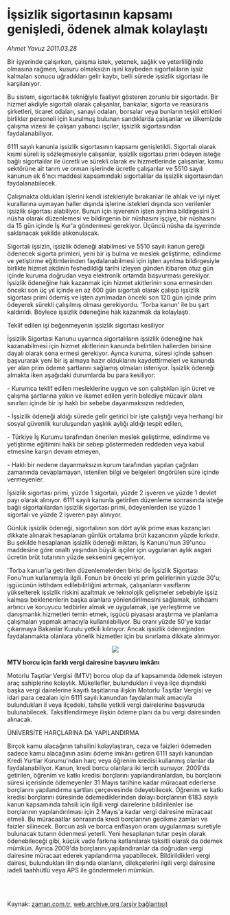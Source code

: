 # İşsizlik sigortasının kapsamı  genişledi, ödenek almak kolaylaştı

*Ahmet  Yavuz 2011.03.28*

<td class="columnist-detail">
<p>Bir işyerinde çalışırken, çalışma istek, yetenek, sağlık ve yeterliliğinde olmasına rağmen, kusuru olmaksızın işini kaybeden sigortalıların işsiz kalmaları sonucu uğradıkları gelir kaybı, belli sürede işsizlik sigortası ile karşılanıyor.</p>
<p>
<div id="haberMetinDiv">
<p>Bu sistem, sigortacılık tekniğiyle faaliyet gösteren zorunlu bir sigortadır. Bir hizmet akdiyle sigortalı olarak çalışanlar, bankalar, sigorta ve reasürans şirketleri, ticaret odaları, sanayi odaları, borsalar veya bunların teşkil ettikleri birlikler personeli için kurulmuş bulunan sandıklarda çalışanlar ve ülkemizde çalışma vizesi ile çalışan yabancı işçiler, işsizlik sigortasından faydalanabiliyor.
<p> 6111 sayılı kanunla işsizlik sigortasının kapsamı genişletildi. Sigortalı olarak kısmi süreli iş sözleşmesiyle çalışanlar, işsizlik sigortası primi ödeyen isteğe bağlı sigortalılar ile ücretli ve sürekli olarak ev hizmetlerinde çalışanlar, kamu sektörüne ait tarım ve orman işlerinde ücretle çalışanlar ve 5510 sayılı kanunun ek 6'ncı maddesi kapsamındaki sigortalılar da işsizlik sigortasından faydalanabilecek.
<p> Çalışmakta oldukları işlerini kendi istekleriyle bırakanlar ile ahlak ve iyi niyet kurallarına uymayan haller dışında işlerine istekleri dışında son verilenler işsizlik sigortası alabiliyor. Bunun için işverenin işten ayrılma bildirgesini 3 nüsha olarak düzenlemesi ve bildirgenin bir nüshasını işçiye, bir nüshasını da 15 gün içinde İş Kur'a göndermesi gerekiyor. Üçüncü nüsha da işyerinde saklanacak şekilde alıkonulacak.
<p> Sigortalı işsizin, işsizlik ödeneği alabilmesi ve 5510 sayılı kanun gereği ödenecek sigorta primleri, yeni bir iş bulma ve meslek geliştirme, edindirme ve yetiştirme eğitimlerinden faydalanabilmesi için işten ayrılma bildirgesiyle birlikte hizmet akdinin feshedildiği tarihi izleyen günden itibaren otuz gün içinde kuruma doğrudan veya elektronik ortamda başvurması gerekiyor. İşsizlik ödeneğine hak kazanmak için hizmet akitlerinin sona ermesinden önceki son üç yıl içinde en az 600 gün sigortalı olarak çalışıp işsizlik sigortası primi ödemiş ve işten ayrılmadan önceki son 120 gün içinde prim ödeyerek sürekli çalışılmış olması gerekiyordu. 'Torba kanun' ile bu şart kaldırıldı. Böylece işsizlik ödeneğine hak kazanmak da kolaylaştı.
<p>Teklif edilen işi beğenmeyenin işsizlik sigortası kesiliyor
<p>İşsizlik Sigortası Kanunu uyarınca sigortalıların işsizlik ödeneğine hak kazanabilmesi için hizmet akitlerinin kanunda belirtilen hallerden birisine dayalı olarak sona ermesi gerekiyor. Ayrıca kuruma, süresi içinde şahsen başvurarak yeni bir iş almaya hazır olduklarını kaydettirmeleri ve kanunda yer alan prim ödeme şartlarını sağlamış olmaları isteniyor. İşsizlik ödeneği almakta iken aşağıdaki durumlarda bu para kesiliyor:
<p> - Kurumca teklif edilen mesleklerine uygun ve son çalıştıkları işin ücret ve çalışma şartlarına yakın ve ikamet edilen yerin belediye mücavir alanı sınırları içinde bir işi haklı bir sebebe dayanmaksızın reddeden,
<p> - İşsizlik ödeneği aldığı sürede gelir getirici bir işte çalıştığı veya herhangi bir sosyal güvenlik kuruluşundan yaşlılık aylığı aldığı tespit edilen,
<p> - Türkiye İş Kurumu tarafından önerilen meslek geliştirme, edindirme ve yetiştirme eğitimini haklı bir sebep göstermeden reddeden veya kabul etmesine karşın devam etmeyen,
<p> - Haklı bir nedene dayanmaksızın kurum tarafından yapılan çağrıları zamanında cevaplamayan, istenilen bilgi ve belgeleri öngörülen süre içinde vermeyenler.
<p> İşsizlik sigortası primi, yüzde 1 sigortalı, yüzde 2 işveren ve yüzde 1 devlet payı olarak alınıyor. 6111 sayılı kanunla getirilen düzenleme sonrasında isteğe bağlı sigortalılardan işsizlik sigortası primi, ödeyenlerden ise yüzde 1 sigortalı ve yüzde 2 işveren payı alınıyor.
<p> Günlük işsizlik ödeneği, sigortalının son dört aylık prime esas kazançları dikkate alınarak hesaplanan günlük ortalama brüt kazancının yüzde kırkıdır. Bu şekilde hesaplanan işsizlik ödeneği miktarı, İş Kanunu'nun 39'uncu maddesine göre onaltı yaşından büyük işçiler için uygulanan aylık asgari ücretin brüt tutarının yüzde seksenini geçemiyor.
<p> 'Torba kanun'la getirilen düzenlemelerden birisi de İşsizlik Sigortası Fonu'nun kullanımıyla ilgili. Fonun bir önceki yıl prim gelirlerinin yüzde 30'u; işgücünün istihdam edilebilirliğini artırmak, çalışanların vasıflarını yükselterek işsizlik riskini azaltmak ve teknolojik gelişmeler sebebiyle işsiz kalması beklenenlerin başka alanlara yönlendirilmesini sağlamak, istihdamı artırıcı ve koruyucu tedbirler almak ve uygulamak, işe yerleştirme ve danışmanlık hizmetleri temin etmek, işgücü piyasası araştırma ve planlama çalışmaları yapmak amacıyla kullanılabiliyor. Bu oranı yüzde 50'ye kadar çıkarmaya Bakanlar Kurulu yetkili kılınıyor. Ancak işsizlik ödeneğinden faydalanmakta olanlara yönelik hizmetler için bu sınırlama dikkate alınmıyor.
<p>
<p><p align="center"><img border="0" src="http://web.archive.org/web/20110602181551im_/http://medya.zaman.com.tr/2011/03/28/vergi-takvimi-1.png"/>
<p><b>MTV borcu için farklı vergi dairesine başvuru imkânı</b>
<p>Motorlu Taşıtlar Vergisi (MTV) borcu olup da af kapsamında ödemek isteyen araç sahiplerine kolaylık. Mükellefler, bulundukları il veya ilçe dışındaki başka vergi dairelerine kayıtlı taşıtlarına ilişkin Motorlu Taşıtlar Vergisi ve idari para cezaları için 6111 sayılı kanundan faydalanmak amacıyla bulundukları il veya ilçedeki, tahsile yetkili vergi dairelerine başvuruda bulunabilecek. Taksitlendirmeye ilişkin ödeme planı da bu vergi dairesinden alınacak.
<p>ÜNİVERSİTE HARÇLARINA DA YAPILANDIRMA
<p>Birçok kamu alacağının tahsilini kolaylaştıran, ceza ve faizleri ödemeden sadece kamu alacağının aslını ödeme imkânı getiren 6111 sayılı kanundan Kredi Yurtlar Kurumu'ndan harç veya öğrenim kredisi kullanmış olanlar da faydalanabiliyor. Kanun, kredi borcu olanlara iki tercih sunuyor. 2009'da getirilen, öğrenim ve katkı kredisi borçlarını yapılandıranlardan, bu borçlarını süresi içerisinde ödemeyenler 31 Mayıs tarihine kadar müracaat ederlerse borçlarını yapılandırma şartları çerçevesinde ödeyebilecek. Öğrenim ve katkı kredisi borçlarını süresinde ödemediklerinden dolayı borçlarının 6183 sayılı kanun kapsamında tahsili için ilgili vergi dairelerine bildirilenler ise borçlarının yapılandırılması için 2 Mayıs'a kadar vergi dairesine müracaat etmeli. Bu müracaatlar sonrasında kredi borçlarının gecikme zamları ve faizler silinecek. Borcun aslı ve borca enflasyon oranı uygulanması suretiyle bulunacak tutarın ödenmesi yeterli. Yeni hesaplanan tutar peşin olarak ödenebileceği gibi, küçük vade farkına katlanılarak taksitli olarak da ödemek mümkün. Ayrıca 2009'da borçlarını yapılandıranlar da doğrudan vergi dairesine müracaat ederek yapılandırma yapabilecek. Bildirildikleri vergi dairesi, bulundukları ilin dışında olanların, dilekçelerini ilgili vergi dairesine iadeli taahhütlü veya APS ile göndermeleri mümkün.
<p></p></p></p></p></p></p></p></p></p></p></p></p></p></p></p></p></p></p></p></p></p></div>
</p>


<p><br>
		 </br></p></td>

Kaynak: [zaman.com.tr](http://zaman.com.tr/yazar.do?yazino=1113880), [web.archive.org (arşiv bağlantısı)](http://web.archive.org/web/20110602181551/http://www.zaman.com.tr:80/yazar.do?yazino=1113880)
